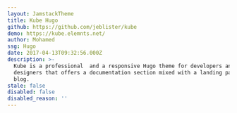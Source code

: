 ```yaml
---
layout: JamstackTheme
title: Kube Hugo
github: https://github.com/jeblister/kube
demo: https://kube.elemnts.net/
author: Mohamed
ssg: Hugo
date: 2017-04-13T09:32:56.000Z
description: >-
  Kube is a professional  and a responsive Hugo theme for developers and
  designers that offers a documentation section mixed with a landing page and a
  blog.
stale: false
disabled: false
disabled_reason: ''
---
```

